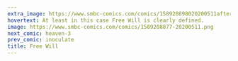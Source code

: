 ```yaml
---
extra_image: https://www.smbc-comics.com/comics/158920898020200511after.png
hovertext: At least in this case Free Will is clearly defined.
image: https://www.smbc-comics.com/comics/1589208877-20200511.png
next_comic: heaven-3
prev_comic: inoculate
title: Free Will
---
```



